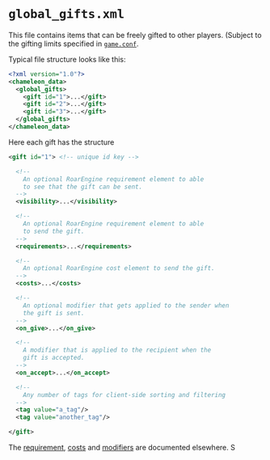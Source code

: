 # `global_gifts.xml`

This file contains items that can be freely gifted to other players.
(Subject to the gifting limits specified in [`game.conf`](game.conf.md).

Typical file structure looks like this:

~~~xml
<?xml version="1.0"?>
<chameleon_data>
  <global_gifts>
    <gift id="1">...</gift>
    <gift id="2">...</gift>
    <gift id="3">...</gift>
  </global_gifts>
</chameleon_data>
~~~

Here each gift has the structure

~~~xml
<gift id="1"> <!-- unique id key -->

  <!--
    An optional RoarEngine requirement element to able
    to see that the gift can be sent.
  -->
  <visibility>...</visibility>

  <!--
    An optional RoarEngine requirement element to able
    to send the gift.
  -->
  <requirements>...</requirements>

  <!--
    An optional RoarEngine cost element to send the gift.
  -->
  <costs>...</costs>

  <!--
    An optional modifier that gets applied to the sender when
    the gift is sent.
  -->
  <on_give>...</on_give>

  <!--
    A modifier that is applied to the recipient when the
    gift is accepted.
  -->
  <on_accept>...</on_accept>

  <!--
    Any number of tags for client-side sorting and filtering
  -->
  <tag value="a_tag"/>
  <tag value="another_tag"/>

</gift>
~~~

The [requirement](../concepts/requirements.md), [costs](../concepts/costs.md) and [modifiers](../concepts/modifiers.md) are documented elsewhere.
S

